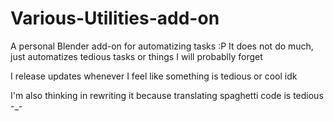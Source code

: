 # Various-Utilities-add-on

A personal Blender add-on for automatizing tasks :P
It does not do much, just automatizes tedious tasks or things I will probablly forget

I release updates whenever I feel like something is tedious or cool idk

I'm also thinking in rewriting it because translating spaghetti code is tedious -_-
